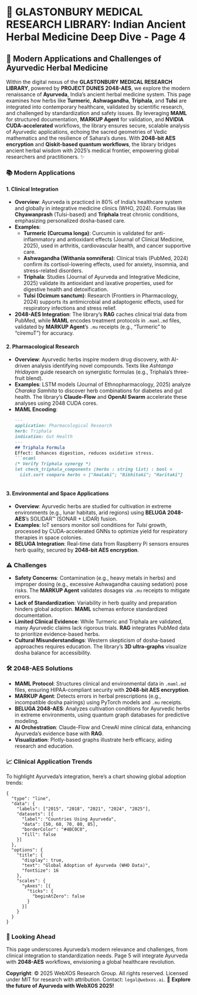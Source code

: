 # 🐪 GLASTONBURY MEDICAL RESEARCH LIBRARY: Indian Ancient Herbal Medicine Deep Dive - Page 4

## 🌿 Modern Applications and Challenges of Ayurvedic Herbal Medicine

Within the digital nexus of the **GLASTONBURY MEDICAL RESEARCH LIBRARY**, powered by **PROJECT DUNES 2048-AES**, we explore the modern renaissance of **Ayurveda**, India’s ancient herbal medicine system. This page examines how herbs like **Turmeric**, **Ashwagandha**, **Triphala**, and **Tulsi** are integrated into contemporary healthcare, validated by scientific research, and challenged by standardization and safety issues. By leveraging **MAML** for structured documentation, **MARKUP Agent** for validation, and **NVIDIA CUDA-accelerated** workflows, the library ensures secure, scalable analysis of Ayurvedic applications, echoing the sacred geometries of Vedic mathematics and the resilience of Sahara’s dunes. With **2048-bit AES encryption** and **Qiskit-based quantum workflows**, the library bridges ancient herbal wisdom with 2025’s medical frontier, empowering global researchers and practitioners. ✨

### 📚 Modern Applications

#### 1. Clinical Integration
- **Overview**: Ayurveda is practiced in 80% of India’s healthcare system and globally in integrative medicine clinics (WHO, 2024). Formulas like **Chyawanprash** (Tulsi-based) and **Triphala** treat chronic conditions, emphasizing personalized dosha-based care.
- **Examples**:
  - **Turmeric (Curcuma longa)**: Curcumin is validated for anti-inflammatory and antioxidant effects (Journal of Clinical Medicine, 2025), used in arthritis, cardiovascular health, and cancer supportive care.
  - **Ashwagandha (Withania somnifera)**: Clinical trials (PubMed, 2024) confirm its cortisol-lowering effects, used for anxiety, insomnia, and stress-related disorders.
  - **Triphala**: Studies (Journal of Ayurveda and Integrative Medicine, 2025) validate its antioxidant and laxative properties, used for digestive health and detoxification.
  - **Tulsi (Ocimum sanctum)**: Research (Frontiers in Pharmacology, 2024) supports its antimicrobial and adaptogenic effects, used for respiratory infections and stress relief.
- **2048-AES Integration**: The library’s **RAG** caches clinical trial data from PubMed, while **MAML** encodes treatment protocols in `.maml.md` files, validated by **MARKUP Agent**’s `.mu` receipts (e.g., “Turmeric” to “ciremuT”) for accuracy.

#### 2. Pharmacological Research
- **Overview**: Ayurvedic herbs inspire modern drug discovery, with AI-driven analysis identifying novel compounds. Texts like *Ashtanga Hridayam* guide research on synergistic formulas (e.g., Triphala’s three-fruit blend).
- **Examples**: LSTM models (Journal of Ethnopharmacology, 2025) analyze *Charaka Samhita* to discover herb combinations for diabetes and gut health. The library’s **Claude-Flow** and **OpenAI Swarm** accelerate these analyses using 2048 CUDA cores.
- **MAML Encoding**:
  ```markdown
  ---
  application: Pharmacological Research
  herb: Triphala
  indication: Gut Health
  ---
  ## Triphala Formula
  Effect: Enhances digestion, reduces oxidative stress.
  ```ocaml
  (* Verify Triphala synergy *)
  let check_triphala_components (herbs : string list) : bool =
    List.sort compare herbs = ["Amalaki"; "Bibhitaki"; "Haritaki"]
  ```
  ```

#### 3. Environmental and Space Applications
- **Overview**: Ayurvedic herbs are studied for cultivation in extreme environments (e.g., lunar habitats, arid regions) using **BELUGA 2048-AES**’s SOLIDAR™ (SONAR + LIDAR) fusion.
- **Examples**: IoT sensors monitor soil conditions for *Tulsi* growth, processed by CUDA-accelerated GNNs to optimize yield for respiratory therapies in space colonies.
- **BELUGA Integration**: Real-time data from Raspberry Pi sensors ensures herb quality, secured by **2048-bit AES encryption**.

### ⚠️ Challenges
- **Safety Concerns**: Contamination (e.g., heavy metals in herbs) and improper dosing (e.g., excessive Ashwagandha causing sedation) pose risks. The **MARKUP Agent** validates dosages via `.mu` receipts to mitigate errors.
- **Lack of Standardization**: Variability in herb quality and preparation hinders global adoption. **MAML** schemas enforce standardized documentation.
- **Limited Clinical Evidence**: While Turmeric and Triphala are validated, many Ayurvedic claims lack rigorous trials. **RAG** integrates PubMed data to prioritize evidence-based herbs.
- **Cultural Misunderstandings**: Western skepticism of dosha-based approaches requires education. The library’s **3D ultra-graphs** visualize dosha balance for accessibility.

### 🛠️ 2048-AES Solutions
- **MAML Protocol**: Structures clinical and environmental data in `.maml.md` files, ensuring HIPAA-compliant security with **2048-bit AES encryption**.
- **MARKUP Agent**: Detects errors in herbal prescriptions (e.g., incompatible dosha pairings) using PyTorch models and `.mu` receipts.
- **BELUGA 2048-AES**: Analyzes cultivation conditions for Ayurvedic herbs in extreme environments, using quantum graph databases for predictive modeling.
- **AI Orchestration**: Claude-Flow and CrewAI mine clinical data, enhancing Ayurveda’s evidence base with **RAG**.
- **Visualization**: Plotly-based graphs illustrate herb efficacy, aiding research and education.

### 📈 Clinical Application Trends
To highlight Ayurveda’s integration, here’s a chart showing global adoption trends:

```chartjs
{
  "type": "line",
  "data": {
    "labels": ["2015", "2018", "2021", "2024", "2025"],
    "datasets": [{
      "label": "Countries Using Ayurveda",
      "data": [50, 60, 70, 80, 85],
      "borderColor": "#4BC0C0",
      "fill": false
    }]
  },
  "options": {
    "title": {
      "display": true,
      "text": "Global Adoption of Ayurveda (WHO Data)",
      "fontSize": 16
    },
    "scales": {
      "yAxes": [{
        "ticks": {
          "beginAtZero": false
        }
      }]
    }
  }
}
```

### 🔮 Looking Ahead
This page underscores Ayurveda’s modern relevance and challenges, from clinical integration to standardization needs. Page 5 will integrate Ayurveda with **2048-AES** workflows, envisioning a global healthcare revolution.

**Copyright**: © 2025 WebXOS Research Group. All rights reserved. Licensed under MIT for research with attribution. Contact: `legal@webxos.ai`. 🐪 **Explore the future of Ayurveda with WebXOS 2025!**